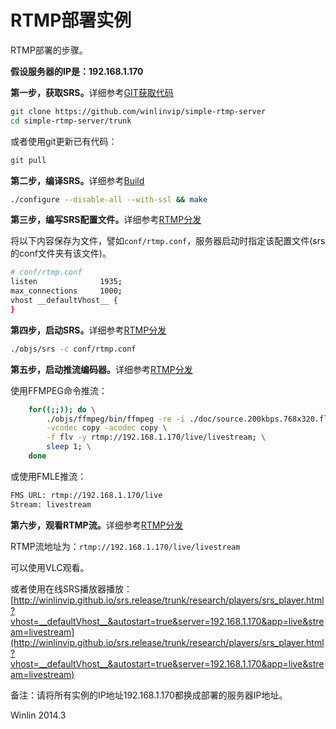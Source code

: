 # RTMP部署实例

RTMP部署的步骤。

<strong>假设服务器的IP是：192.168.1.170</strong>

<strong>第一步，获取SRS。</strong>详细参考[GIT获取代码](https://github.com/winlinvip/simple-rtmp-server/wiki/v1_CN_Git)

```bash
git clone https://github.com/winlinvip/simple-rtmp-server
cd simple-rtmp-server/trunk
```

或者使用git更新已有代码：

```bash
git pull
```

<strong>第二步，编译SRS。</strong>详细参考[Build](https://github.com/winlinvip/simple-rtmp-server/wiki/v1_CN_Build)

```bash
./configure --disable-all --with-ssl && make
```

<strong>第三步，编写SRS配置文件。</strong>详细参考[RTMP分发](https://github.com/winlinvip/simple-rtmp-server/wiki/v1_CN_DeliveryRTMP)

将以下内容保存为文件，譬如`conf/rtmp.conf`，服务器启动时指定该配置文件(srs的conf文件夹有该文件)。

```bash
# conf/rtmp.conf
listen              1935;
max_connections     1000;
vhost __defaultVhost__ {
}
```

<strong>第四步，启动SRS。</strong>详细参考[RTMP分发](https://github.com/winlinvip/simple-rtmp-server/wiki/v1_CN_DeliveryRTMP)

```bash
./objs/srs -c conf/rtmp.conf
```

<strong>第五步，启动推流编码器。</strong>详细参考[RTMP分发](https://github.com/winlinvip/simple-rtmp-server/wiki/v1_CN_DeliveryRTMP)

使用FFMPEG命令推流：

```bash
    for((;;)); do \
        ./objs/ffmpeg/bin/ffmpeg -re -i ./doc/source.200kbps.768x320.flv \
        -vcodec copy -acodec copy \
        -f flv -y rtmp://192.168.1.170/live/livestream; \
        sleep 1; \
    done
```

或使用FMLE推流：

```bash
FMS URL: rtmp://192.168.1.170/live
Stream: livestream
```

<strong>第六步，观看RTMP流。</strong>详细参考[RTMP分发](https://github.com/winlinvip/simple-rtmp-server/wiki/v1_CN_DeliveryRTMP)

RTMP流地址为：`rtmp://192.168.1.170/live/livestream`

可以使用VLC观看。

或者使用在线SRS播放器播放：[http://winlinvip.github.io/srs.release/trunk/research/players/srs_player.html?vhost=__defaultVhost__&autostart=true&server=192.168.1.170&app=live&stream=livestream](http://winlinvip.github.io/srs.release/trunk/research/players/srs_player.html?vhost=__defaultVhost__&autostart=true&server=192.168.1.170&app=live&stream=livestream)

备注：请将所有实例的IP地址192.168.1.170都换成部署的服务器IP地址。

Winlin 2014.3